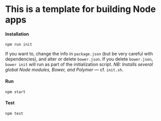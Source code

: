 # This is a template for building Node apps

#### Installation
`npm run init`

If you want to, change the info in `package.json` (but be very careful with dependencies), and alter or delete `bower.json`. If you delete `bower.json`, `bower init` will run as part of the initialization script. *NB: Installs several global Node modules, Bower, and Polymer* &mdash; cf. `init.sh`.

#### Run
`npm start`

#### Test
`npm test`
